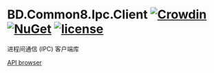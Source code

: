 # BD.Common8.Ipc.Client [![Crowdin](https://badges.crowdin.net/bdcommon8/localized.svg)](https://crowdin.com/project/bdcommon8) [![NuGet](https://img.shields.io/nuget/v/BD.Common8.Ipc.Client.svg)](https://www.nuget.org/packages/BD.Common8.Ipc.Client) [![license](https://img.shields.io/badge/license-MIT%20License-yellow.svg)](https://github.com/BeyondDimension/Common/blob/dev8/LICENSE)
进程间通信 (IPC) 客户端库

[API browser](https://beyonddimension.github.io/Common/api/index.html)